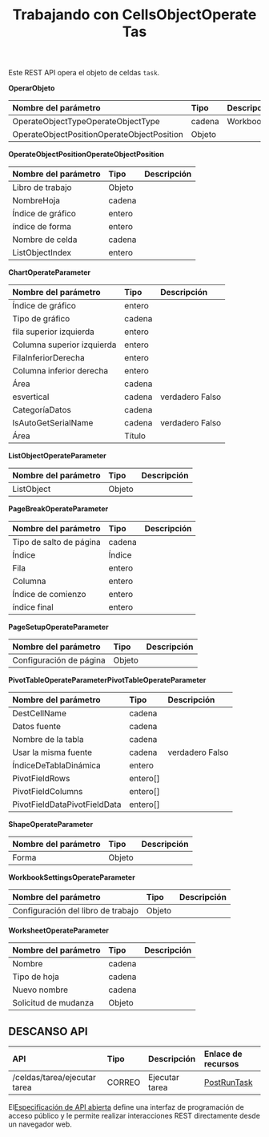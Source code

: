 ﻿---
title: Trabajando con CellsObjectOperate Tas
second_title: Aspose.Cells Cloud Documen
type: docs
url: /es/tasks/cells-object-operate/
aliases: [/working-with-cellsobjectoperate-task/]
description: "Cells.Cloud API para Excel operar: celdas objeto operar tarea"
weight: 20
---
Este REST API opera el objeto de celdas `task`.

**OperarObjeto**

|Nombre del parámetro|Tipo|Descripción|
|:- |:- |:- |
| OperateObjectTypeOperateObjectType| cadena| Workbook/Worksheet/PageSetup/Cells/Chart/Shape/ListObject/PivotTable/WorkbookSettings/PageBreak|
| OperateObjectPositionOperateObjectPosition| Objeto||

**OperateObjectPositionOperateObjectPosition**

|Nombre del parámetro|Tipo|Descripción|
|:- |:- |:- |
| Libro de trabajo| Objeto||
| NombreHoja| cadena||
| Índice de gráfico| entero||
| índice de forma| entero||
| Nombre de celda| cadena||
| ListObjectIndex| entero||


**ChartOperateParameter**

|Nombre del parámetro|Tipo|Descripción|
|:- |:- |:- |
| Índice de gráfico| entero||
| Tipo de gráfico| cadena||
| fila superior izquierda| entero||
|Columna superior izquierda| entero||
| FilaInferiorDerecha| entero||
| Columna inferior derecha| entero||
| Área| cadena||
| esvertical| cadena| verdadero Falso|
| CategoríaDatos| cadena||
| IsAutoGetSerialName| cadena| verdadero Falso|
| Área| Título||

**ListObjectOperateParameter** 

|Nombre del parámetro|Tipo|Descripción|
|:- |:- |:- |
| ListObject| Objeto||

**PageBreakOperateParameter**

|Nombre del parámetro|Tipo|Descripción|
|:- |:- |:- |
| Tipo de salto de página| cadena||
| Índice| Índice||
| Fila| entero||
| Columna| entero||
| Índice de comienzo| entero||
| índice final| entero||


**PageSetupOperateParameter**

|Nombre del parámetro|Tipo|Descripción|
|:- |:- |:- |
| Configuración de página| Objeto||


**PivotTableOperateParameterPivotTableOperateParameter**

|Nombre del parámetro|Tipo|Descripción|
|:- |:- |:- |
| DestCellName| cadena||
| Datos fuente| cadena||
| Nombre de la tabla| cadena||
| Usar la misma fuente| cadena| verdadero Falso|
| ÍndiceDeTablaDinámica| entero||
| PivotFieldRows|entero[]||
| PivotFieldColumns|entero[]||
|PivotFieldDataPivotFieldData|entero[]||


**ShapeOperateParameter**


|Nombre del parámetro|Tipo|Descripción|
|:- |:- |:- |
| Forma| Objeto||


**WorkbookSettingsOperateParameter**


|Nombre del parámetro|Tipo|Descripción|
|:- |:- |:- |
| Configuración del libro de trabajo| Objeto||

**WorksheetOperateParameter**


|Nombre del parámetro|Tipo|Descripción|
|:- |:- |:- |
| Nombre| cadena||
| Tipo de hoja| cadena||
| Nuevo nombre| cadena||
| Solicitud de mudanza| Objeto||

## DESCANSO API

|**API**|**Tipo**|**Descripción**|**Enlace de recursos**|
|:- |:- |:- |:- |
|/celdas/tarea/ejecutar tarea|CORREO|Ejecutar tarea|[PostRunTask](https://apireference.aspose.cloud/cells/#/Task/PostRunTask)|

 El[Especificación de API abierta](https://apireference.aspose.cloud/cells/#/Workbook/PostImportData) define una interfaz de programación de acceso público y le permite realizar interacciones REST directamente desde un navegador web.

